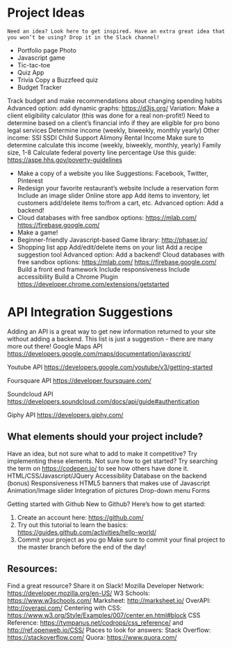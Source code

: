 
# Project Ideas
	Need an idea? Look here to get inspired. Have an extra great idea that you won’t be using? Drop it in the Slack channel! 
	
- Portfolio page 
Photo
- Javascript game
- Tic-tac-toe
- Quiz App
- Trivia 
Copy a Buzzfeed quiz
- Budget Tracker

Track budget and make recommendations about changing spending habits
Advanced option: add dynamic graphs: 
https://d3js.org/
Variation: Make a client eligibility calculator (this was done for a real non-profit!)
Need to determine based on a client’s financial info if they are eligible for pro bono legal services
Determine income (weekly, biweekly, monthly yearly)
Other income:
SSI
SSDI
Child Support
Alimony
Rental Income
Make sure to determine calculate this income (weekly, biweekly, monthly, yearly)
Family size, 1-8
Calculate federal poverty line percentage
Use this guide: https://aspe.hhs.gov/poverty-guidelines

- Make a copy of a website you like 
Suggestions: Facebook, Twitter, Pinterest
- Redesign your favorite restaurant’s website
Include a reservation form 
Include an image slider 
Online store app
Add items to inventory, let customers add/delete items to/from a cart, etc.
Advanced option: Add a backend! 
- Cloud databases with free sandbox options:
https://mlab.com/
https://firebase.google.com/
- Make a game! 
- Beginner-friendly Javascript-based Game library: http://phaser.io/
- Shopping list app
Add/edit/delete items on your list
Add a recipe suggestion tool
Advanced option: Add a backend!
Cloud databases with free sandbox options:
https://mlab.com/
https://firebase.google.com/
Build a front end framework
Include responsiveness
Include accessibility
Build a Chrome Plugin
https://developer.chrome.com/extensions/getstarted


# API Integration Suggestions
Adding an API is a great way to get new information returned to your site without adding a backend. This list is just a suggestion - there are many more out there! 
Google Maps API
https://developers.google.com/maps/documentation/javascript/

Youtube API
https://developers.google.com/youtube/v3/getting-started

Foursquare API
https://developer.foursquare.com/	

Soundcloud API
https://developers.soundcloud.com/docs/api/guide#authentication

Giphy API
https://developers.giphy.com/





## What elements should your project include? 
Have an idea, but not sure what to add to make it competitive? Try implementing these elements. Not sure how to get started? Try searching the term on https://codepen.io/ to see how others have done it. 
HTML/CSS/Javascript/JQuery
Accessibility 
Database on the backend (bonus)
Responsiveness 
HTML5 banners that makes use of Javascript 
Animation/Image slider 
Integration of pictures
Drop-down menu
Forms
		


Getting started with Github
New to Github? Here’s how to get started: 
1. Create an account here: https://github.com/
2. Try out this tutorial to learn the basics: https://guides.github.com/activities/hello-world/
3. Commit your project as you go
Make sure to commit your final project to the master branch before the end of the day! 



## Resources: 
Find a great resource? Share it on Slack! 
Mozilla Developer Network: https://developer.mozilla.org/en-US/
W3 Schools: https://www.w3schools.com/
Marksheet: http://marksheet.io/
OverAPI: http://overapi.com/
Centering with CSS: https://www.w3.org/Style/Examples/007/center.en.html#block
CSS Reference: https://tympanus.net/codrops/css_reference/ and http://ref.openweb.io/CSS/
Places to look for answers:
Stack Overflow: https://stackoverflow.com/
Quora: https://www.quora.com/

	
